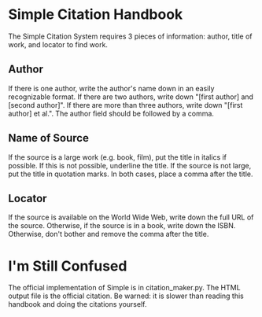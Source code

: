 # Simple Citation Handbook

The Simple Citation System requires 3 pieces of information: author, title of work, and locator to find work.

## Author

If there is one author, write the author's name down in an easily recognizable format. If there are two authors, write down "[first author] and [second author]". If there are more than three authors, write down "[first author] et al.". The author field should be followed by a comma.

## Name of Source

If the source is a large work (e.g. book, film), put the title in italics if possible. If this is not possible, underline the title. If the source is not large, put the title in quotation marks. In both cases, place a comma after the title.

## Locator

If the source is available on the World Wide Web, write down the full URL of the source. Otherwise, if the source is in a book, write down the ISBN. Otherwise, don't bother and remove the comma after the title.

# I'm Still Confused

The official implementation of Simple is in citation_maker.py. The HTML output file is the official citation. Be warned: it is slower than reading this handbook and doing the citations yourself.
